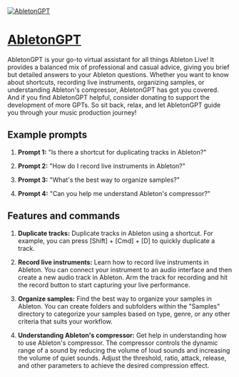 [![AbletonGPT](https://files.oaiusercontent.com/file-Zk8Ak5QNX5SCuBRYeQEHPSfP?se=2123-10-20T04%3A36%3A31Z&sp=r&sv=2021-08-06&sr=b&rscc=max-age%3D31536000%2C%20immutable&rscd=attachment%3B%20filename%3D4c4db1ab-1cea-4050-85ea-8ac248a8f222.png&sig=Qjzbp13N2gm3giDKadnKM6lZaIdHswuRM8zqbIJhXis%3D)](https://chat.openai.com/g/g-BpSexw4ll-abletongpt)

# [AbletonGPT](https://chat.openai.com/g/g-BpSexw4ll-abletongpt)

AbletonGPT is your go-to virtual assistant for all things Ableton Live! It provides a balanced mix of professional and casual advice, giving you brief but detailed answers to your Ableton questions. Whether you want to know about shortcuts, recording live instruments, organizing samples, or understanding Ableton's compressor, AbletonGPT has got you covered. And if you find AbletonGPT helpful, consider donating to support the development of more GPTs. So sit back, relax, and let AbletonGPT guide you through your music production journey!

## Example prompts

1. **Prompt 1:** "Is there a shortcut for duplicating tracks in Ableton?"

2. **Prompt 2:** "How do I record live instruments in Ableton?"

3. **Prompt 3:** "What's the best way to organize samples?"

4. **Prompt 4:** "Can you help me understand Ableton's compressor?"

## Features and commands

1. **Duplicate tracks:** Duplicate tracks in Ableton using a shortcut. For example, you can press [Shift] + [Cmd] + [D] to quickly duplicate a track.

2. **Record live instruments:** Learn how to record live instruments in Ableton. You can connect your instrument to an audio interface and then create a new audio track in Ableton. Arm the track for recording and hit the record button to start capturing your live performance.

3. **Organize samples:** Find the best way to organize your samples in Ableton. You can create folders and subfolders within the "Samples" directory to categorize your samples based on type, genre, or any other criteria that suits your workflow.

4. **Understanding Ableton's compressor:** Get help in understanding how to use Ableton's compressor. The compressor controls the dynamic range of a sound by reducing the volume of loud sounds and increasing the volume of quiet sounds. Adjust the threshold, ratio, attack, release, and other parameters to achieve the desired compression effect.